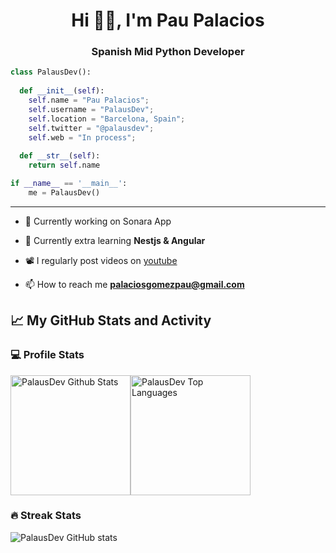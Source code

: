 <h1 align="center">Hi 👋🏻, I'm Pau Palacios</h1>
<h3 align="center">Spanish Mid Python Developer</h3>

```python
class PalausDev():
    
  def __init__(self):
    self.name = "Pau Palacios";
    self.username = "PalausDev";
    self.location = "Barcelona, Spain";
    self.twitter = "@palausdev";
    self.web = "In process";
  
  def __str__(self):
    return self.name

if __name__ == '__main__':
    me = PalausDev()
```

-------------------

- 🔭 Currently working on Sonara App

- 🌱 Currently extra learning **Nestjs & Angular**

- 📽️ I regularly post videos on [youtube](https://www.youtube.com/@palausdev)

- 📫 How to reach me **palaciosgomezpau@gmail.com**

## 📈 My GitHub Stats and Activity

### 💻 Profile Stats

<img alt="PalausDev Github Stats" src="https://github-readme-stats.vercel.app/api/?username=palausdev&show_icons=true&include_all_commits=true&count_private=true&theme=react&hide_border=true&bg_color=1F222E&title_color=F85D7F&icon_color=F8D866" height="192px"/><img alt="PalausDev Top Languages" src="https://github-readme-stats.vercel.app/api/top-langs/?username=palausdev&langs_count=8&layout=compact&theme=react&hide_border=true&bg_color=1F222E&title_color=F85D7F&icon_color=F8D866" height="192px"/>


### 🔥 Streak Stats

![PalausDev GitHub stats](https://github-readme-streak-stats.herokuapp.com/?user=palausdev&theme=tokyonight)
